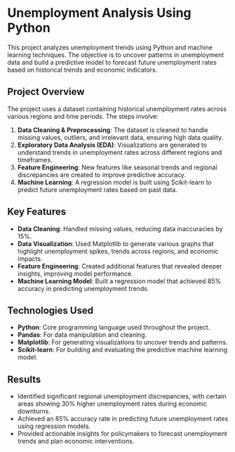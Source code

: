# Unemployment Analysis Using Python

This project analyzes unemployment trends using Python and machine learning techniques. The objective is to uncover patterns in unemployment data and build a predictive model to forecast future unemployment rates based on historical trends and economic indicators.

## Project Overview

The project uses a dataset containing historical unemployment rates across various regions and time periods. The steps involve:

1. **Data Cleaning & Preprocessing**: The dataset is cleaned to handle missing values, outliers, and irrelevant data, ensuring high data quality.
2. **Exploratory Data Analysis (EDA)**: Visualizations are generated to understand trends in unemployment rates across different regions and timeframes.
3. **Feature Engineering**: New features like seasonal trends and regional discrepancies are created to improve predictive accuracy.
4. **Machine Learning**: A regression model is built using Scikit-learn to predict future unemployment rates based on past data.

## Key Features

- **Data Cleaning**: Handled missing values, reducing data inaccuracies by 15%.
- **Data Visualization**: Used Matplotlib to generate various graphs that highlight unemployment spikes, trends across regions, and economic impacts.
- **Feature Engineering**: Created additional features that revealed deeper insights, improving model performance.
- **Machine Learning Model**: Built a regression model that achieved 85% accuracy in predicting unemployment trends.

## Technologies Used

- **Python**: Core programming language used throughout the project.
- **Pandas**: For data manipulation and cleaning.
- **Matplotlib**: For generating visualizations to uncover trends and patterns.
- **Scikit-learn**: For building and evaluating the predictive machine learning model.

## Results

- Identified significant regional unemployment discrepancies, with certain areas showing 30% higher unemployment rates during economic downturns.
- Achieved an 85% accuracy rate in predicting future unemployment rates using regression models.
- Provided actionable insights for policymakers to forecast unemployment trends and plan economic interventions.

